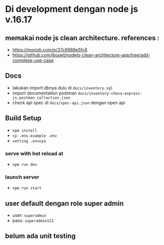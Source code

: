 # Di development dengan node js v.16.17

## memakai node js clean architecture. references :
- <a href="https://morioh.com/p/37c6988e5fc6">https://morioh.com/p/37c6988e5fc6</a>
- <a href="https://github.com/jbuget/nodejs-clean-architecture-app/tree/add-complexe-use-case">https://github.com/jbuget/nodejs-clean-architecture-app/tree/add-complexe-use-case</a>


## Docs
- lakukan import dbnya dulu di `docs/inventory.sql`
- import documentation postman `docs/inventory-cheva-express-js.postman_collection.json`
- check api spec di `docs/spec-api.json` dengan open api

## Build Setup
- `npm install`
- `cp .env.example .env`
- `setting .envnya`


### serve with hot reload at
- `npm run dev`


### launch server
- `npm run start`

## user default dengan role super admin
- user: `superadmin`
- pass: `superadmin123`


## belum ada unit testing